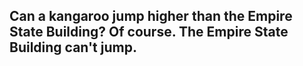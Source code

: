 ## Can a kangaroo jump higher than the Empire State Building? Of course. The Empire State Building can't jump.